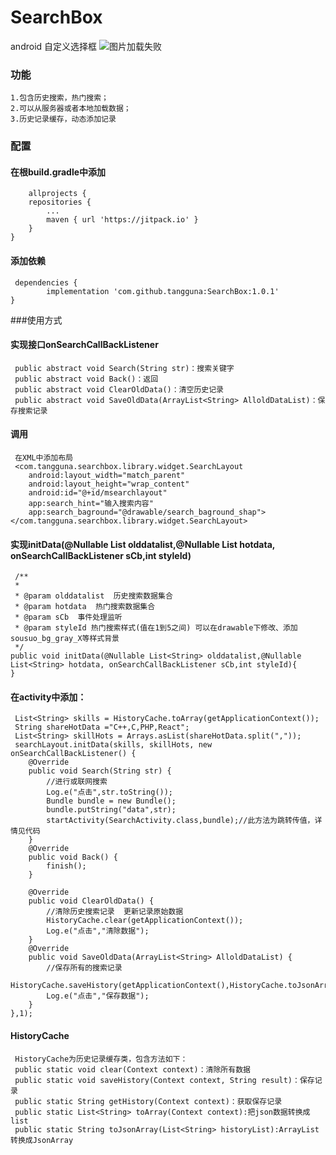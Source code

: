 # SearchBox
android 自定义选择框
![图片加载失败](https://github.com/tangguna/SearchBox/blob/master/img/Screenshot_1536113915.png)
### 功能
    1.包含历史搜索，热门搜索；
    2.可以从服务器或者本地加载数据；
    3.历史记录缓存，动态添加记录
### 配置
#### 在根build.gradle中添加
     	allprojects {
		repositories {
			...
			maven { url 'https://jitpack.io' }
		}
	}
#### 添加依赖
     dependencies {
	        implementation 'com.github.tangguna:SearchBox:1.0.1'
	}

###使用方式
#### 实现接口onSearchCallBackListener
     public abstract void Search(String str)：搜索关键字
     public abstract void Back()：返回
     public abstract void ClearOldData()：清空历史记录
     public abstract void SaveOldData(ArrayList<String> AlloldDataList)：保存搜索记录
#### 调用
     在XML中添加布局
     <com.tangguna.searchbox.library.widget.SearchLayout
        android:layout_width="match_parent"
        android:layout_height="wrap_content"
        android:id="@+id/msearchlayout"
        app:search_hint="输入搜索内容"
        app:search_baground="@drawable/search_baground_shap">
    </com.tangguna.searchbox.library.widget.SearchLayout>
#### 实现initData(@Nullable List<String> olddatalist,@Nullable List<String> hotdata, onSearchCallBackListener sCb,int styleId)
     /**
     *
     * @param olddatalist  历史搜索数据集合
     * @param hotdata  热门搜索数据集合
     * @param sCb  事件处理监听
     * @param styleId 热门搜索样式(值在1到5之间) 可以在drawable下修改、添加 sousuo_bg_gray_X等样式背景
     */
    public void initData(@Nullable List<String> olddatalist,@Nullable List<String> hotdata, onSearchCallBackListener sCb,int styleId){
    }
#### 在activity中添加：
     List<String> skills = HistoryCache.toArray(getApplicationContext());
     String shareHotData ="C++,C,PHP,React";
     List<String> skillHots = Arrays.asList(shareHotData.split(","));
     searchLayout.initData(skills, skillHots, new onSearchCallBackListener() {
        @Override
        public void Search(String str) {
            //进行或联网搜索
            Log.e("点击",str.toString());
            Bundle bundle = new Bundle();
            bundle.putString("data",str);
            startActivity(SearchActivity.class,bundle);//此方法为跳转传值，详情见代码
        }
        @Override
        public void Back() {
            finish();
        }

        @Override
        public void ClearOldData() {
            //清除历史搜索记录  更新记录原始数据
            HistoryCache.clear(getApplicationContext());
            Log.e("点击","清除数据");
        }
        @Override
        public void SaveOldData(ArrayList<String> AlloldDataList) {
            //保存所有的搜索记录
            HistoryCache.saveHistory(getApplicationContext(),HistoryCache.toJsonArray(AlloldDataList));
            Log.e("点击","保存数据");
        }
    },1);
    
#### HistoryCache
     HistoryCache为历史记录缓存类，包含方法如下：
     public static void clear(Context context)：清除所有数据
     public static void saveHistory(Context context, String result)：保存记录
     public static String getHistory(Context context)：获取保存记录
     public static List<String> toArray(Context context):把json数据转换成list
     public static String toJsonArray(List<String> historyList):ArrayList 转换成JsonArray
